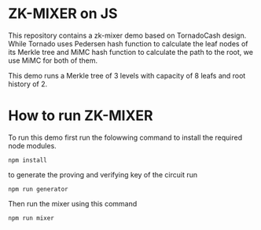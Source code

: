 # ZK-MIXER on JS
This repository contains a zk-mixer demo based on TornadoCash design. While Tornado uses Pedersen hash function to calculate the leaf nodes of its Merkle tree and MiMC hash function to calculate the path to the root, we use MiMC for both of them. 

This demo runs a Merkle tree of 3 levels with capacity of 8 leafs and root history of 2.

# How to run ZK-MIXER
To run this demo first run the folowwing command to install the required node modules.
```code 
npm install
``` 
 

to generate the proving and verifying key of the circuit run
```code
npm run generator
```

Then run the mixer using this command
```code
npm run mixer
``` 

